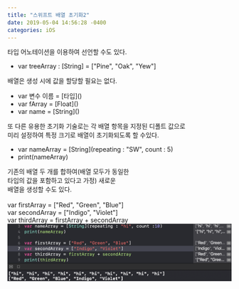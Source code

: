 ```yaml
---
title: "스위프트 배열 초기화2"
date: 2019-05-04 14:56:28 -0400
categories: iOS
---
```

타입 어노테이션을 이용하여 선언할 수도 있다.
- var treeArray : [String] = ["Pine", "Oak", "Yew"]

배열은 생성 시에 값을 할당할 필요는 없다.
- var 변수 이름 = [타입]\(\)
- var fArray = [Float]\(\)
- var name = [String]\(\)

또 다른 유용한 초기화 기술로는 각 배열 항목을 지정된 디폴트 값으로<br>
미리 설정하여 특정 크기로 배열이 초기화되도록 할 수있다.
- var nameArray = [String](repeating : "SW", count : 5)
- print(nameArray)

기존의 배열 두 개를 합하여(배열 모두가 동일한<br>
타입의 값을 포함하고 있다고 가정) 새로운<br>
배열을 생성할 수도 있다.
<br>
<br>
var firstArray = ["Red", "Green", "Blue"]<br>
var secondArray = ["Indigo", "Violet"]<br>
var thirdArray = firstArray + secondArray
![Array2](/img/Array2.png)
